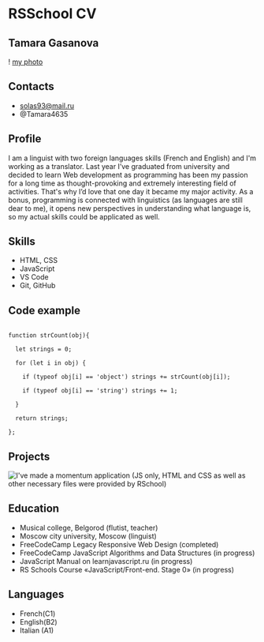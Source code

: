 # RSSchool CV
## Tamara Gasanova

! [my photo](/rsschool-cv/my-photo.jpg)

## Contacts
* solas93@mail.ru
* @Tamara4635

## Profile

I am a linguist with two foreign languages skills (French and English) and I'm working as a translator. Last year I’ve graduated from university and decided to learn Web development as programming has been my passion for a long time as thought-provoking and extremely interesting field of activities. That's why I’d love that one day it became my major activity. As a bonus, programming is connected with linguistics (as languages are still dear to me), it opens new perspectives in understanding what language is, so my actual skills could be applicated as well. 

## Skills

* HTML, CSS
* JavaScript
* VS Code
* Git, GitHub

## Code example

```javascript, codewars kyu 7

function strCount(obj){

  let strings = 0;

  for (let i in obj) {

    if (typeof obj[i] == 'object') strings += strCount(obj[i]);

    if (typeof obj[i] == 'string') strings += 1;

  }

  return strings;

};
```

## Projects

![I've made a momentum application (JS only, HTML and CSS as well as other necessary files were provided by RSchool)](https://rolling-scopes-school.github.io/mireille0000-JSFEPRESCHOOL2022Q4/momentum/)

## Education

* Musical college, Belgorod (flutist, teacher)
* Moscow city university, Moscow (linguist)
* FreeCodeCamp Legacy Responsive Web Design (completed)
* FreeCodeCamp JavaScript Algorithms and Data Structures (in progress)
* JavaScript Manual on learnjavascript.ru (in progress)
* RS Schools Course «JavaScript/Front-end. Stage 0» (in progress)

## Languages

* French(C1)
* English(B2)
* Italian (A1)